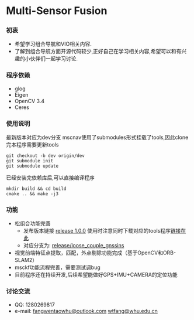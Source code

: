 # Multi-Sensor Fusion
### 初衷
- 希望学习组合导航和VIO相关内容.
- 了解到组合导航方面开源代码较少,正好自己在学习相关内容,希望可以和有兴趣的小伙伴们一起学习讨论.

### 程序依赖
- glog 
- Eigen
- OpenCV 3.4
- Ceres

### 使用说明
最新版本对应为dev分支
mscnav使用了submodules形式挂载了tools,因此clone完本程序需要更新tools

```shell
git checkout -b dev origin/dev
git submodule init
git submodule update
```
已经安装完依赖库后,可以直接编译程序
```shell
mkdir build && cd build 
cmake .. && make -j3
```

### 功能
- 松组合功能完善
    - 发布版本链接 [release 1.0.0](https://github.com/2013fangwentao/Multi-Sensor-Combined-Navigation/releases) 使用时注意同时下载对应的tools程序[链接在此](https://github.com/2013fangwentao/tools/releases)
    - 对应分支为: [release/loose_couple_gnssins](https://github.com/2013fangwentao/Multi-Sensor-Combined-Navigation/tree/release/loose_couple_gnssins)
- 视觉前端特征点提取，匹配，外点剔除功能完成（基于OpenCV和ORB-SLAM2）
- msckf功能流程完善，需要测试调bug
- 目前程序还在持续开发,后续希望能做好GPS+IMU+CAMERA的定位功能

### 讨论交流
- QQ: 1280269817
- e-mail: fangwentaowhu@outlook.com   wtfang@whu.edu.cn

